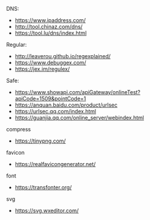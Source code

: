 DNS:
- https://www.ipaddress.com/
- http://tool.chinaz.com/dns/
- https://tool.lu/dns/index.html

Regular:
- http://leaverou.github.io/regexplained/
- https://www.debuggex.com/
- https://jex.im/regulex/

Safe:
- https://www.showapi.com/apiGateway/onlineTest?apiCode=1509&pointCode=1
- https://anquan.baidu.com/product/urlsec
- https://urlsec.qq.com/index.html
- https://guanjia.qq.com/online_server/webindex.html

compress
- https://tinypng.com/

favicon
- https://realfavicongenerator.net/

font
- https://transfonter.org/

svg
- https://svg.wxeditor.com/